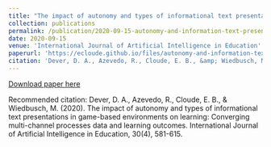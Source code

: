 ```yaml
---
title: "The impact of autonomy and types of informational text presentations in game-based environments on learning: Converging multi-channel processes data and learning outcomes."
collection: publications
permalink: /publication/2020-09-15-autonomy-and-information-text-presentation-during-game-based-learning
date: 2020-09-15
venue: 'International Journal of Artificial Intelligence in Education'
paperurl: 'https://ecloude.github.io/files/autonomy-and-information-text-presentation-during-game-based-learning.pdf'
citation: 'Dever, D. A., Azevedo, R., Cloude, E. B., &amp; Wiedbusch, M. (2020). The impact of autonomy and types of informational text presentations in game-based environments on learning: Converging multi-channel processes data and learning outcomes. International Journal of Artificial Intelligence in Education, 30(4), 581-615.'
---
```

[Download paper here](https://ecloude.github.io/files/autonomy-and-information-text-presentation-during-game-based-learning.pdf)

Recommended citation: Dever, D. A., Azevedo, R., Cloude, E. B., & Wiedbusch, M. (2020). The impact of autonomy and types of informational text presentations in game-based environments on learning: Converging multi-channel processes data and learning outcomes. International Journal of Artificial Intelligence in Education, 30(4), 581-615.